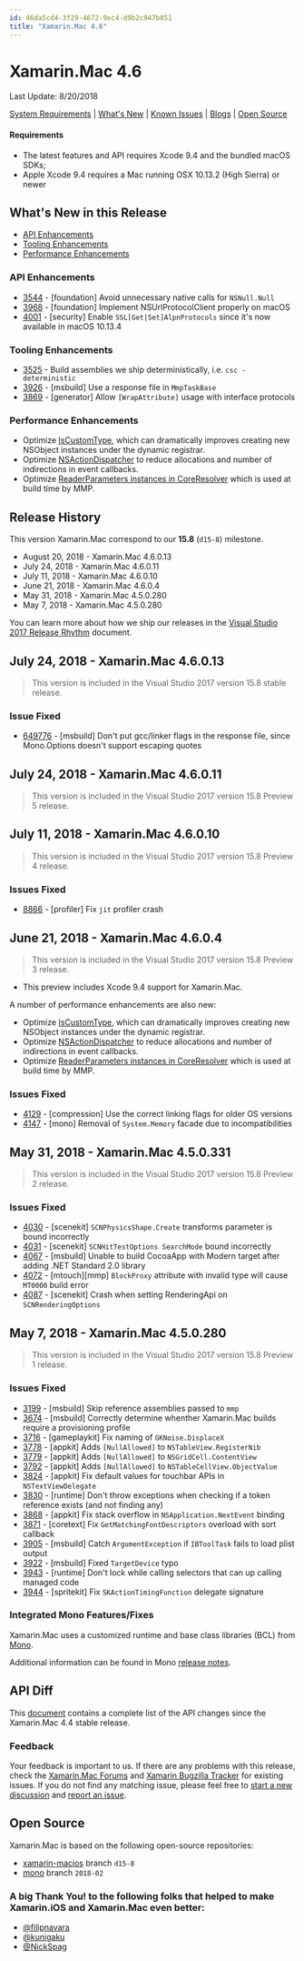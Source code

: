 ```yaml
---
id: 46da5cd4-3f29-4672-9ec4-d9b2c947b851
title: "Xamarin.Mac 4.6"
---
```


# Xamarin.Mac 4.6
Last Update: 8/20/2018

[System Requirements](https://developer.xamarin.com/guides/cross-platform/getting_started/requirements/) | [What's New](#whats-new-in-this-release) | [Known Issues](#known-issues) | [Blogs](https://blog.xamarin.com/tag/ios/) | [Open Source](#open-source)

#### Requirements

* The latest features and API requires Xcode 9.4 and the bundled macOS SDKs;
* Apple Xcode 9.4 requires a Mac running OSX 10.13.2 (High Sierra) or newer

## What's New in this Release

* [API Enhancements](#api-enhancements)
* [Tooling Enhancements](#tooling-enhancements)
* [Performance Enhancements](#performance-enhancements)

### API Enhancements

* [3544](https://github.com/xamarin/xamarin-macios/pull/3544) -  [foundation] Avoid unnecessary native calls for `NSNull.Null`
* [3968](https://github.com/xamarin/xamarin-macios/pull/3968) -  [foundation] Implement NSUrlProtocolClient properly on macOS
* [4001](https://github.com/xamarin/xamarin-macios/pull/4001) -  [security] Enable `SSL[Get|Set]AlpnProtocols` since it's now available in macOS 10.13.4

### Tooling Enhancements

* [3525](https://github.com/xamarin/xamarin-macios/pull/3525) -  Build assemblies we ship deterministically, i.e. `csc -deterministic`
* [3926](https://github.com/xamarin/xamarin-macios/issues/3926) -  [msbuild] Use a response file in `MmpTaskBase`
* [3869](https://github.com/xamarin/xamarin-macios/issues/3869) -  [generator] Allow `[WrapAttribute]` usage with interface protocols

### Performance Enhancements

- Optimize [IsCustomType](https://github.com/xamarin/xamarin-macios/pull/4161), which can dramatically improves creating new NSObject instances under the dynamic registrar. 
- Optimize [NSActionDispatcher](https://github.com/xamarin/xamarin-macios/pull/4162) to reduce allocations and number of indirections in event callbacks.
- Optimize [ReaderParameters instances in CoreResolver](https://github.com/xamarin/xamarin-macios/pull/4151) which is used at build time by MMP.


## Release History

This version Xamarin.Mac correspond to our **15.8** (`d15-8`) milestone.

* August 20, 2018 - Xamarin.Mac 4.6.0.13
* July 24, 2018 - Xamarin.Mac 4.6.0.11
* July 11, 2018 - Xamarin.Mac 4.6.0.10
* June 21, 2018 - Xamarin.Mac 4.6.0.4
* May 31, 2018 - Xamarin.Mac 4.5.0.280
* May 7, 2018 - Xamarin.Mac 4.5.0.280

You can learn more about how we ship our releases in the [Visual Studio 2017 Release Rhythm](https://www.visualstudio.com/en-us/productinfo/vs2017-release-rhythm) document.

## July 24, 2018 - Xamarin.Mac 4.6.0.13

> This version is included in the Visual Studio 2017 version 15.8 stable release.

### Issue Fixed

* [649776](https://devdiv.visualstudio.com/DevDiv/_workitems/edit/649776) - [msbuild] Don't put gcc/linker flags in the response file, since Mono.Options doesn't support escaping quotes

## July 24, 2018 - Xamarin.Mac 4.6.0.11

> This version is included in the Visual Studio 2017 version 15.8 Preview 5 release.

## July 11, 2018 - Xamarin.Mac 4.6.0.10

> This version is included in the Visual Studio 2017 version 15.8 Preview 4 release.

### Issues Fixed

* [8866](https://github.com/mono/mono/issues/8866) - [profiler] Fix `jit` profiler crash


## June 21, 2018 - Xamarin.Mac 4.6.0.4

> This version is included in the Visual Studio 2017 version 15.8 Preview 3 release.

- This preview includes Xcode 9.4 support for Xamarin.Mac.

A number of performance enhancements are also new:

- Optimize [IsCustomType](https://github.com/xamarin/xamarin-macios/pull/4161), which can dramatically improves creating new NSObject instances under the dynamic registrar. 
- Optimize [NSActionDispatcher](https://github.com/xamarin/xamarin-macios/pull/4162) to reduce allocations and number of indirections in event callbacks.
- Optimize [ReaderParameters instances in CoreResolver](https://github.com/xamarin/xamarin-macios/pull/4151) which is used at build time by MMP.

### Issues Fixed

* [4129](https://github.com/xamarin/xamarin-macios/issues/4129) -  [compression] Use the correct linking flags for older OS versions
* [4147](https://github.com/xamarin/xamarin-macios/pull/4147) -  [mono] Removal of `System.Memory` facade due to incompatibilities

## May 31, 2018 - Xamarin.Mac 4.5.0.331

> This version is included in the Visual Studio 2017 version 15.8 Preview 2 release.

### Issues Fixed

* [4030](https://github.com/xamarin/xamarin-macios/issues/4030) -  [scenekit] `SCNPhysicsShape.Create` transforms parameter is bound incorrectly
* [4031](https://github.com/xamarin/xamarin-macios/issues/4031) -  [scenekit] `SCNHitTestOptions SearchMode` bound incorrectly
* [4067](https://github.com/xamarin/xamarin-macios/issues/4067) -  [msbuild] Unable to build CocoaApp with Modern target after adding .NET Standard 2.0 library
* [4072](https://github.com/xamarin/xamarin-macios/issues/4072) -  [mtouch][mmp] `BlockProxy` attribute with invalid type will cause `MT0000` build error
* [4087](https://github.com/xamarin/xamarin-macios/issues/4087) -  [scenekit] Crash when setting RenderingApi on `SCNRenderingOptions`

## May 7, 2018 - Xamarin.Mac 4.5.0.280

> This version is included in the Visual Studio 2017 version 15.8 Preview 1 release.

### Issues Fixed

* [3199](https://github.com/xamarin/xamarin-macios/issues/3199) - [msbuild] Skip reference assemblies passed to `mmp`
* [3674](https://github.com/xamarin/xamarin-macios/issues/3674) - [msbuild] Correctly determine whenther Xamarin.Mac builds require a provisioning profile
* [3716](https://github.com/xamarin/xamarin-macios/issues/3716) - [gameplaykit] Fix naming of `GKNoise.DisplaceX`
* [3778](https://github.com/xamarin/xamarin-macios/issues/3778) - [appkit] Adds `[NullAllowed]` to `NSTableView.RegisterNib`
* [3779](https://github.com/xamarin/xamarin-macios/issues/3779) - [appkit] Adds `[NullAllowed]` to `NSGridCell.ContentView`
* [3792](https://github.com/xamarin/xamarin-macios/issues/3792) - [appkit] Adds `[NullAllowed]` to `NSTableCellView.ObjectValue`
* [3824](https://github.com/xamarin/xamarin-macios/issues/3824) - [appkit] Fix default values for touchbar APIs in `NSTextViewDelegate`
* [3830](https://github.com/xamarin/xamarin-macios/issues/3830) - [runtime] Don't throw exceptions when checking if a token reference exists (and not finding any)
* [3868](https://github.com/xamarin/xamarin-macios/issues/3868) - [appkit] Fix stack overflow in `NSApplication.NextEvent` binding
* [3871](https://github.com/xamarin/xamarin-macios/pull/3871) - [coretext] Fix `GetMatchingFontDescriptors` overload with sort callback
* [3905](https://github.com/xamarin/xamarin-macios/pull/3905) - [msbuild] Catch `ArgumentException` if `IBToolTask` fails to load plist output
* [3922](https://github.com/xamarin/xamarin-macios/issues/3922) - [msbuild] Fixed `TargetDevice` typo
* [3943](https://github.com/xamarin/xamarin-macios/issues/3943) - [runtime] Don't lock while calling selectors that can up calling managed code
* [3944](https://github.com/xamarin/xamarin-macios/issues/3944) - [spritekit] Fix `SKActionTimingFunction` delegate signature

### Integrated Mono Features/Fixes

Xamarin.Mac uses a customized runtime and base class libraries (BCL) from [Mono](https://github.com/mono/mono/commits/2018-02).

Additional information can be found in Mono [release notes](http://www.mono-project.com/docs/about-mono/releases/5.x/).

## API Diff

This [document](/releases/mac/api_changes/macos-4-4-99-4-6-0) contains a complete list of the API changes since the Xamarin.Mac 4.4 stable release.

### Feedback

Your feedback is important to us. If there are any problems with this release, check the [Xamarin.Mac Forums](https://forums.xamarin.com/categories/mac) and [Xamarin Bugzilla Tracker](https://bugzilla.xamarin.com/query.cgi) for existing issues. If you do not find any matching issue, please feel free to [start a new discussion](https://forums.xamarin.com/post/discussion/mac) and [report an issue](https://bugzilla.xamarin.com/enter_bug.cgi?product=Xamarin.Mac).

## Open Source

Xamarin.Mac is based on the following open-source repositories:

* [xamarin-macios](https://github.com/xamarin/xamarin-macios) branch `d15-8`
* [mono](https://github.com/mono/mono/tree/2018-02) branch `2018-02`

### A big Thank You! to the following folks that helped to make Xamarin.iOS and Xamarin.Mac even better:

* [@filipnavara](https://github.com/filipnavara)
* [@kunigaku](https://github.com/kunigaku)
* [@NickSpag](https://github.com/NickSpag)

